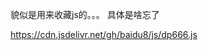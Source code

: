 貌似是用来收藏js的。。。
具体是啥忘了

<canvas id="canvas"></canvas>
<script src="https://cdn.jsdelivr.net/gh/baidu8/js/time.js"></script>

<script src="https://cdn.jsdelivr.net/gh/baidu8/js/shijian.js"></script>

https://cdn.jsdelivr.net/gh/baidu8/js/dp666.js
